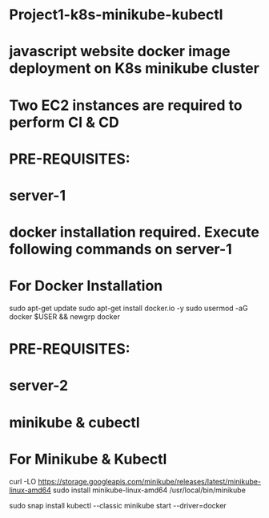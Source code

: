 # Project1-k8s-minikube-kubectl
# javascript website docker image deployment on K8s minikube cluster

# Two EC2 instances are required to perform CI & CD

# PRE-REQUISITES:
# server-1
# docker installation required. Execute following commands on server-1
# For Docker Installation
sudo apt-get update
sudo apt-get install docker.io -y
sudo usermod -aG docker $USER && newgrp docker



# PRE-REQUISITES:
# server-2
# minikube & cubectl

# For Minikube & Kubectl
curl -LO https://storage.googleapis.com/minikube/releases/latest/minikube-linux-amd64
sudo install minikube-linux-amd64 /usr/local/bin/minikube 

sudo snap install kubectl --classic
minikube start --driver=docker

